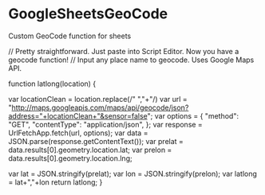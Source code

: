 # GoogleSheetsGeoCode
Custom GeoCode function for sheets

// Pretty straightforward. Just paste into Script Editor. Now you have a geocode function!
// Input any place name to geocode. Uses Google Maps API. 

function latlong(location) {

  var locationClean = location.replace(/" ","+"/)
  var url = "http://maps.googleapis.com/maps/api/geocode/json?address="+locationClean+"&sensor=false";
  var options = {
        "method": "GET",
        "contentType": "application/json",
    };
    var response = UrlFetchApp.fetch(url, options);
    var data = JSON.parse(response.getContentText());
    var prelat = data.results[0].geometry.location.lat;
    var prelon = data.results[0].geometry.location.lng;
  
  var lat = JSON.stringify(prelat);
  var lon = JSON.stringify(prelon);
  var latlong = lat+","+lon
  return latlong;
}
